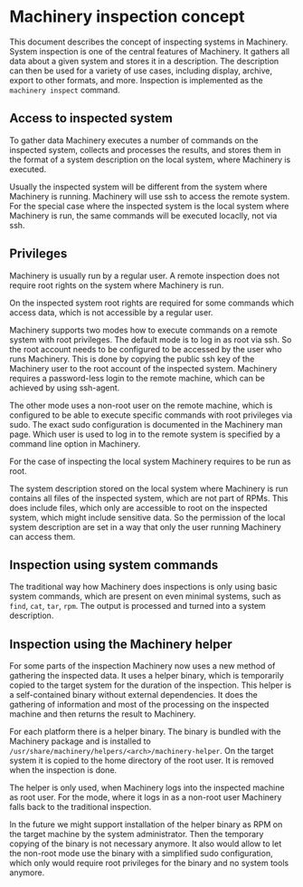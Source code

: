 # Machinery inspection concept

This document describes the concept of inspecting systems in Machinery. System
inspection is one of the central features of Machinery. It gathers all data
about a given system and stores it in a description. The description can then be
used for a variety of use cases, including display, archive, export to other
formats, and more. Inspection is implemented as the `machinery inspect` command.

## Access to inspected system

To gather data Machinery executes a number of commands on the inspected system,
collects and processes the results, and stores them in the format of a system
description on the local system, where Machinery is executed.

Usually the inspected system will be different from the system where Machinery
is running. Machinery will use ssh to access the remote system. For the special
case where the inspected system is the local system where Machinery is run, the
same commands will be executed locaclly, not via ssh.

## Privileges

Machinery is usually run by a regular user. A remote inspection does not
require root rights on the system where Machinery is run.

On the inspected system root rights are required for some commands which access
data, which is not accessible by a regular user.

Machinery supports two modes how to execute commands on a remote system with
root privileges. The default mode is to log in as root via ssh. So the root
account needs to be configured to be accessed by the user who runs Machinery.
This is done by copying the public ssh key of the Machinery user to the root
account of the inspected system. Machinery requires a password-less login to the
remote machine, which can be achieved by using ssh-agent.

The other mode uses a non-root user on the remote machine, which is configured
to be able to execute specific commands with root privileges via sudo. The
exact sudo configuration is documented in the Machinery man page. Which user is
used to log in to the remote system is specified by a command line option in
Machinery.

For the case of inspecting the local system Machinery requires to be run as
root.

The system description stored on the local system where Machinery is run
contains all files of the inspected system, which are not part of RPMs. This
does include files, which only are accessible to root on the inspected system,
which might include sensitive data. So the permission of the local system
description are set in a way that only the user running Machinery can access
them.

## Inspection using system commands

The traditional way how Machinery does inspections is only using basic system
commands, which are present on even minimal systems, such as `find`, `cat`,
`tar`, `rpm`. The output is processed and turned into a system description.

## Inspection using the Machinery helper

For some parts of the inspection Machinery now uses a new method of gathering
the inspected data. It uses a helper binary, which is temporarily copied to the
target system for the duration of the inspection. This helper is a
self-contained binary without external dependencies. It does the gathering of
information and most of the processing on the inspected machine and then returns
the result to Machinery.

For each platform there is a helper binary. The binary is bundled with the
Machinery package and is installed to
`/usr/share/machinery/helpers/<arch>/machinery-helper`. On the target system it
is copied to the home directory of the root user. It is removed when the
inspection is done.

The helper is only used, when Machinery logs into the inspected machine as root
user. For the mode, where it logs in as a non-root user Machinery falls back to
the traditional inspection.

In the future we might support installation of the helper binary as RPM on the
target machine by the system administrator. Then the temporary copying of the
binary is not necessary anymore. It also would allow to let the non-root mode
use the binary with a simplified sudo configuration, which only would require
root privileges for the binary and no system tools anymore.
